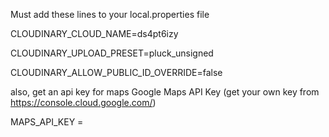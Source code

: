 Must add these lines to your local.properties file

CLOUDINARY_CLOUD_NAME=ds4pt6izy


CLOUDINARY_UPLOAD_PRESET=pluck_unsigned


CLOUDINARY_ALLOW_PUBLIC_ID_OVERRIDE=false  

also, get an api key for maps
Google Maps API Key (get your own key from https://console.cloud.google.com/)

MAPS_API_KEY = 

